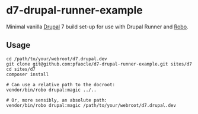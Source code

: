 d7-drupal-runner-example
=====

Minimal vanilla [Drupal](https://www.drupal.org/) 7 build set-up for use with Drupal Runner and [Robo](http://robo.li/).


## Usage

    cd /path/to/your/webroot/d7.drupal.dev
    git clone git@github.com:pfaocle/d7-drupal-runner-example.git sites/d7
    cd sites/d7
    composer install

    # Can use a relative path to the docroot:
    vendor/bin/robo drupal:magic ../..

    # Or, more sensibly, an absolute path:
    vendor/bin/robo drupal:magic /path/to/your/webroot/d7.drupal.dev
